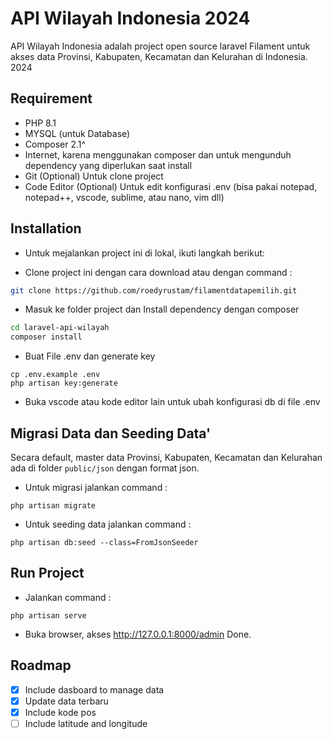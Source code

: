 # API Wilayah Indonesia 2024

API Wilayah Indonesia adalah project open source laravel Filament untuk akses data Provinsi, Kabupaten, Kecamatan dan Kelurahan di Indonesia.
2024
## Requirement

-   PHP 8.1
-   MYSQL (untuk Database)
-   Composer 2.1^
-   Internet, karena menggunakan composer dan untuk mengunduh dependency yang diperlukan saat install
-   Git (Optional) Untuk clone project
-   Code Editor (Optional) Untuk edit konfigurasi .env (bisa pakai notepad, notepad++, vscode, sublime, atau nano, vim dll)

## Installation

-   Untuk mejalankan project ini di lokal, ikuti langkah berikut:

-   Clone project ini dengan cara download atau dengan command :

```bash
git clone https://github.com/roedyrustam/filamentdatapemilih.git
```

-   Masuk ke folder project dan Install dependency dengan composer

```bash
cd laravel-api-wilayah
composer install
```

-   Buat File .env dan generate key

```
cp .env.example .env
php artisan key:generate
```

-   Buka vscode atau kode editor lain untuk ubah konfigurasi db di file .env

## Migrasi Data dan Seeding Data'

Secara default, master data Provinsi, Kabupaten, Kecamatan dan Kelurahan ada di folder `public/json` dengan format json.

-   Untuk migrasi jalankan command :

```
php artisan migrate
```

-   Untuk seeding data jalankan command :

```
php artisan db:seed --class=FromJsonSeeder
```

## Run Project

-   Jalankan command :

```
php artisan serve
```

-   Buka browser, akses http://127.0.0.1:8000/admin
    Done.


## Roadmap

-   [x] Include dasboard to manage data
-   [x] Update data terbaru
-   [x] Include kode pos
-   [ ] Include latitude and longitude
